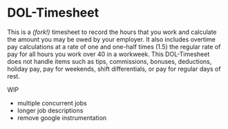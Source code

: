 DOL-Timesheet
=============

This is a *(fork!)* timesheet to record the hours that you work and calculate the amount you may be owed by your employer. It also includes overtime pay calculations at a rate of one and one-half times (1.5) the regular rate of pay for all hours you work over 40 in a workweek. This DOL-Timesheet does not handle items such as tips, commissions, bonuses, deductions, holiday pay, pay for weekends, shift differentials, or pay for regular days of rest.

WIP
- multiple concurrent jobs
- longer job descriptions
- remove google instrumentation

